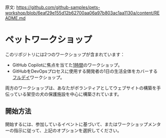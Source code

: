 原文: https://github.com/github-samples/pets-workshop/blob/6eaf29e155d12b62700aa06a97b803ac1aa1130a/content/README.md

# ペットワークショップ

このリポジトリには2つのワークショップが含まれています：

- GitHub Copilotに焦点を当てた[1時間](./1-hour/README.md)のワークショップ。
- GitHubをDevOpsプロセスに使用する開発者の1日の生活全体をカバーする[フルデイ](./full-day/README.md)ワークショップ。

両方のワークショップは、あなたがボランティアとしてウェブサイトの構築を手伝っている架空の犬の保護施設を中心に構築されています。

## 開始方法

開始するには、参加しているイベントに基づいて、またはワークショップメンターの指示に従って、上記のオプションを選択してください。
